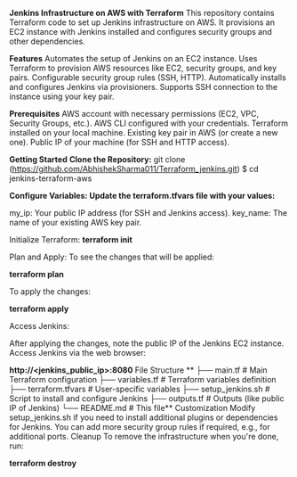 **Jenkins Infrastructure on AWS with Terraform**
This repository contains Terraform code to set up Jenkins infrastructure on AWS. It provisions an EC2 instance with Jenkins installed and configures security groups and other dependencies.

**Features**
Automates the setup of Jenkins on an EC2 instance.
Uses Terraform to provision AWS resources like EC2, security groups, and key pairs.
Configurable security group rules (SSH, HTTP).
Automatically installs and configures Jenkins via provisioners.
Supports SSH connection to the instance using your key pair.

**Prerequisites**
AWS account with necessary permissions (EC2, VPC, Security Groups, etc.).
AWS CLI configured with your credentials.
Terraform installed on your local machine.
Existing key pair in AWS (or create a new one).
Public IP of your machine (for SSH and HTTP access).

**Getting Started**
**Clone the Repository:**
git clone (https://github.com/AbhishekSharma011/Terraform_jenkins.git)
$ cd jenkins-terraform-aws

**Configure Variables: Update the terraform.tfvars file with your values:**

my_ip: Your public IP address (for SSH and Jenkins access).
key_name: The name of your existing AWS key pair.

Initialize Terraform:
**terraform init**

Plan and Apply:
To see the changes that will be applied:

**terraform plan**

To apply the changes:

**terraform apply** 

Access Jenkins:

After applying the changes, note the public IP of the Jenkins EC2 instance.
Access Jenkins via the web browser:

**http://<jenkins_public_ip>:8080**
File Structure
**
├── main.tf                # Main Terraform configuration
├── variables.tf           # Terraform variables definition
├── terraform.tfvars       # User-specific variables
├── setup_jenkins.sh       # Script to install and configure Jenkins
├── outputs.tf             # Outputs (like public IP of Jenkins)
└── README.md              # This file**
Customization
Modify setup_jenkins.sh if you need to install additional plugins or dependencies for Jenkins.
You can add more security group rules if required, e.g., for additional ports.
Cleanup
To remove the infrastructure when you're done, run:


**terraform destroy**
